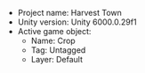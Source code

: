 <!-- UNITY CODE ASSIST INSTRUCTIONS START -->
- Project name: Harvest Town
- Unity version: Unity 6000.0.29f1
- Active game object:
  - Name: Crop
  - Tag: Untagged
  - Layer: Default
<!-- UNITY CODE ASSIST INSTRUCTIONS END -->